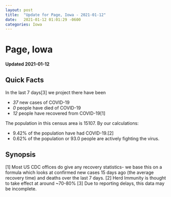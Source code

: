 ```yaml
---
layout: post
title:  "Update for Page, Iowa - 2021-01-12"
date:   2021-01-12 01:01:29 -0600
categories: Iowa
---
```


# Page, Iowa
#### Updated 2021-01-12

## Quick Facts

In the last 7 days[3] we project there have been
- *37* new cases of COVID-19
- *0* people have died of COVID-19
- *12* people have recovered from COVID-19[1]

The population in this census area is 15107. By our calculations:
- 9.42% of the population have had COVID-19.[2]
- 0.62% of the population or 93.0 people are actively fighting the virus.

## Synopsis




[1] Most US CDC offices do give any recovery statistics- we base this on a formula which looks at confirmed new cases
15 days ago (the average recovery time) and deaths over the last 7 days.
[2] Herd Immunity is thought to take effect at around ~70-80%
[3] Due to reporting delays, this data may be incomplete. 
    